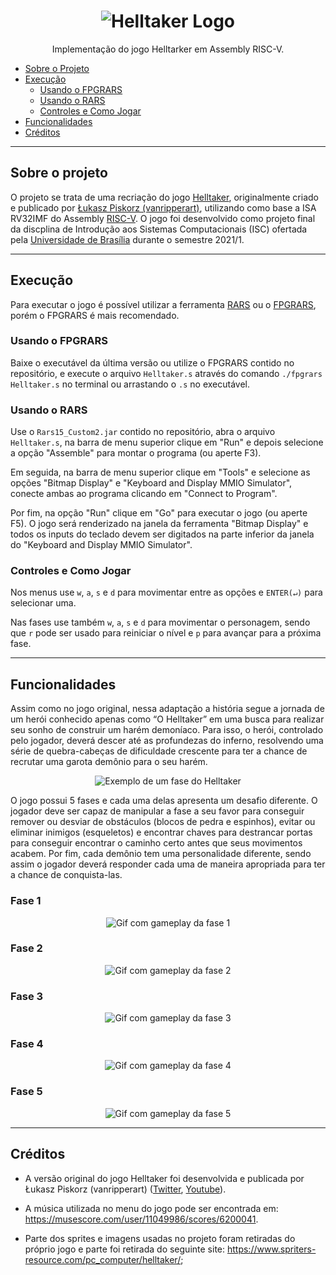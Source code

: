 <h1 align="center">
    <img alt="Helltaker Logo" src="./readme_assets/logo_helltaker.png" />
</h1>
<p align="center">Implementação do jogo Helltarker em Assembly RISC-V.</p>

* [Sobre o Projeto](#sobre-o-projeto)
* [Execução](#execução)
    * [Usando o FPGRARS](#usando-o-fpgrars)
    * [Usando o RARS](#usando-o-rars)
    * [Controles e Como Jogar](#controles-e-como-jogar)
* [Funcionalidades](#funcionalidades)
* [Créditos](#créditos)


--- 

## Sobre o projeto

O projeto se trata de uma recriação do jogo [Helltaker](https://store.steampowered.com/app/1289310/Helltaker/), originalmente criado e publicado por [Łukasz Piskorz (vanripperart)](https://twitter.com/vanripperart), utilizando como base a ISA RV32IMF do Assembly [RISC-V](https://riscv.org/). O jogo foi desenvolvido como projeto final da discplina de Introdução aos Sistemas Computacionais (ISC) ofertada pela [Universidade de Brasília](https://www.unb.br/) durante o semestre 2021/1.

---

## Execução

Para executar o jogo é possível utilizar a ferramenta [RARS](https://github.com/TheThirdOne/rars) ou o [FPGRARS](https://github.com/LeoRiether/FPGRARS), porém o FPGRARS é mais recomendado.

### Usando o FPGRARS

Baixe o executável da última versão ou utilize o FPGRARS contido no repositório, e execute o arquivo `Helltaker.s` através do comando `./fpgrars Helltaker.s` no terminal ou arrastando o `.s` no executável.

### Usando o RARS

Use o `Rars15_Custom2.jar` contido no repositório, abra o arquivo `Helltaker.s`, na barra de menu superior clique em "Run" e depois selecione a opção "Assemble" para montar o programa (ou aperte F3).

Em seguida, na barra de menu superior clique em "Tools" e selecione as opções "Bitmap Display" e "Keyboard and Display MMIO Simulator", conecte ambas ao programa clicando em "Connect to Program".

Por fim, na opção "Run" clique em "Go" para executar o jogo (ou aperte F5). O jogo será renderizado na janela da ferramenta "Bitmap Display" e todos os inputs do teclado devem ser digitados na parte inferior da janela do "Keyboard and Display MMIO Simulator".


### Controles e Como Jogar

Nos menus use `w`, `a`, `s` e `d` para movimentar entre as opções e `ENTER(↵)` para selecionar uma. 

Nas fases use também `w`, `a`, `s` e `d` para movimentar o personagem, sendo que `r` pode ser usado para reiniciar o nível e `p` para avançar para a próxima fase.

---

## Funcionalidades    

Assim como no jogo original, nessa adaptação a história segue a jornada de um herói conhecido apenas como “O
Helltaker” em uma busca para realizar seu sonho de construir um harém demoníaco. Para isso, o herói, controlado pelo jogador, deverá descer até as profundezas do inferno, resolvendo uma série de quebra-cabeças de dificuldade crescente para ter a chance de recrutar uma garota demônio para o seu harém. 

<p align="center">
    <img alt="Exemplo de um fase do Helltaker" src="./readme_assets/helltaker_fase_exemplo.png" >
</p>

O jogo possui 5 fases e cada uma delas apresenta um desafio diferente. O jogador deve ser capaz de manipular a fase a seu favor para conseguir remover ou desviar de obstáculos (blocos de pedra e espinhos), evitar ou eliminar inimigos (esqueletos) e encontrar chaves para destrancar portas para conseguir encontrar o caminho certo antes que seus movimentos acabem. Por fim, cada demônio tem uma personalidade diferente, sendo assim o jogador deverá responder cada uma de maneira apropriada para ter a chance de conquista-las.

### Fase 1

<p align="center">
    <img alt="Gif com gameplay da fase 1" src="./readme_assets/helltaker_fase_1.gif" >
</p>

### Fase 2

<p align="center">
    <img alt="Gif com gameplay da fase 2" src="./readme_assets/helltaker_fase_2.gif" >
</p>

### Fase 3

<p align="center">
    <img alt="Gif com gameplay da fase 3" src="./readme_assets/helltaker_fase_3.gif" >
</p>

### Fase 4

<p align="center">
    <img alt="Gif com gameplay da fase 4" src="./readme_assets/helltaker_fase_4.gif" >
</p>

### Fase 5

<p align="center">
    <img alt="Gif com gameplay da fase 5" src="./readme_assets/helltaker_fase_5.gif" >
</p>


---

## Créditos

* A versão original do jogo Helltaker foi desenvolvida e publicada por Łukasz Piskorz (vanripperart) ([Twitter](https://twitter.com/vanripperart), [Youtube](https://www.youtube.com/user/vanripper17)).

* A música utilizada no menu do jogo pode ser encontrada em: https://musescore.com/user/11049986/scores/6200041.

* Parte dos sprites e imagens usadas no projeto foram retiradas do próprio jogo e parte foi retirada do seguinte site: https://www.spriters-resource.com/pc_computer/helltaker/; 